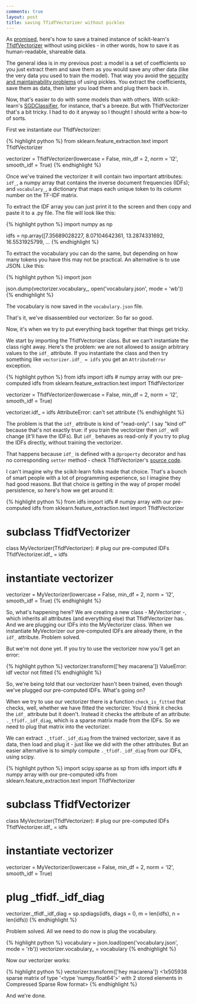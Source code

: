 ```yaml
---
comments: true
layout: post
title: saving TfidfVectorizer without pickles
---
```


As [promised](/2015/12/07/model-persistence-without-pickles), here's how to save a trained instance of scikit-learn's [TfidfVectorizer](http://scikit-learn.org/stable/modules/generated/sklearn.feature_extraction.text.TfidfVectorizer.html) without using pickles - in other words, how to save it as human-readable, shareable data.

The general idea is in my previous post: a model is a set of coefficients so you just extract them and save them as you would save any other data (like the very data you used to train the model). That way you avoid the [security and maintainability problems](http://scikit-learn.org/stable/modules/model_persistence.html) of using pickles. You extract the coefficients, save them as data, then later you load them and plug them back in.

Now, that's easier to do with some models than with others. With scikit-learn's [SGDClassifier](http://scikit-learn.org/stable/modules/generated/sklearn.linear_model.SGDClassifier.html), for instance, that's a breeze. But with TfidfVectorizer that's a bit tricky. I had to do it anyway so I thought I should write a how-to of sorts.

First we instantiate our TfidfVectorizer:

{% highlight python %}
from sklearn.feature_extraction.text import TfidfVectorizer

vectorizer = TfidfVectorizer(lowercase = False,
                             min_df = 2,
                             norm = 'l2',
                             smooth_idf = True)
{% endhighlight %}

Once we've trained the vectorizer it will contain two important attributes: `idf_`, a numpy array that contains the inverse document frequencies (IDFs); and `vocabulary_`, a dictionary that maps each unique token to its column number on the TF-IDF matrix.

To extract the IDF array you can just print it to the screen and then copy and paste it to a .py file. The file will look like this:

{% highlight python %}
import numpy as np

idfs = np.array([7.35689028227,
                 8.07104642361,
                 13.2874331692,
                 16.5531925799,
                 ...
{% endhighlight %}

To extract the vocabulary you can do the same, but depending on how many tokens you have this may not be practical. An alternative is to use JSON. Like this:

{% highlight python %}
import json

json.dump(vectorizer.vocabulary_, open('vocabulary.json', mode = 'wb'))
{% endhighlight %}

The vocabulary is now saved in the `vocabulary.json` file.

That's it, we've disassembled our vectorizer. So far so good.

Now, it's when we try to put everything back together that things get tricky.

We start by importing the TfidfVectorizer class. But we can't instantiate the class right away. Here's the problem: we are not allowed to assign arbitrary values to the `idf_` attribute. If you instantiate the class and then try something like `vectorizer.idf_ = idfs` you get an `AttributeError` exception.

{% highlight python %}
from idfs import idfs # numpy array with our pre-computed idfs
from sklearn.feature_extraction.text import TfidfVectorizer

vectorizer = TfidfVectorizer(lowercase = False,
                             min_df = 2,
                             norm = 'l2',
                             smooth_idf = True)

vectorizer.idf_ = idfs
AttributeError: can't set attribute
{% endhighlight %}

The problem is that the `idf_` attribute is kind of "read-only". I say "kind of" because that's not exactly true: if you train the vectorizer then `idf_` will change (it'll have the IDFs). But `idf_` behaves as read-only if you try to plug the IDFs directly, without training the vectorizer. 

That happens because `idf_` is defined with a `@property` decorator and has no corresponding `setter` method - check TfidfVectorizer's [source code](https://github.com/scikit-learn/scikit-learn/blob/c957249/sklearn/feature_extraction/text.py#L1269).

I can't imagine why the scikit-learn folks made that choice. That's a bunch of smart people with a lot of programming experience, so I imagine they had good reasons. But that choice is getting in the way of proper model persistence, so here's how we get around it:

{% highlight python %}
from idfs import idfs # numpy array with our pre-computed idfs
from sklearn.feature_extraction.text import TfidfVectorizer

# subclass TfidfVectorizer
class MyVectorizer(TfidfVectorizer):
    # plug our pre-computed IDFs
    TfidfVectorizer.idf_ = idfs

# instantiate vectorizer
vectorizer = MyVectorizer(lowercase = False,
                          min_df = 2,
                          norm = 'l2',
                          smooth_idf = True)
{% endhighlight %}

So, what's happening here? We are creating a new class - MyVectorizer -, which inherits all attributes (and everything else) that TfidfVectorizer has. And we are plugging our IDFs into the MyVectorizer class. When we instantiate MyVectorizer our pre-computed IDFs are already there, in the `idf_` attribute. Problem solved.

But we're not done yet. If you try to use the vectorizer now you'll get an error:

{% highlight python %}
vectorizer.transform(['hey macarena'])
ValueError: idf vector not fitted
{% endhighlight %}

So, we're being told that our vectorizer hasn't been trained, even though we've plugged our pre-computed IDFs. What's going on?

When we try to use our vectorizer there is a function `check_is_fitted` that checks, well, whether we have fitted the vectorizer. You'd think it checks the `idf_` attribute but it doen't. Instead it checks the attribute of an attribute: `._tfidf._idf_diag`, which is a sparse matrix made from the IDFs. So we need to plug that matrix into the vectorizer.

We can extract `._tfidf._idf_diag` from the trained vectorizer, save it as data, then load and plug it - just like we did with the other attributes. But an easier alternative is to simply compute `._tfidf._idf_diag` from our IDFs, using scipy.

{% highlight python %}
import scipy.sparse as sp
from idfs import idfs # numpy array with our pre-computed idfs
from sklearn.feature_extraction.text import TfidfVectorizer

# subclass TfidfVectorizer
class MyVectorizer(TfidfVectorizer):
    # plug our pre-computed IDFs
    TfidfVectorizer.idf_ = idfs

# instantiate vectorizer
vectorizer = MyVectorizer(lowercase = False,
                          min_df = 2,
                          norm = 'l2',
                          smooth_idf = True)

# plug _tfidf._idf_diag
vectorizer._tfidf._idf_diag = sp.spdiags(idfs,
                                         diags = 0,
                                         m = len(idfs),
                                         n = len(idfs))
{% endhighlight %}

Problem solved. All we need to do now is plug the vocabulary.

{% highlight python %}
vocabulary = json.load(open('vocabulary.json', mode = 'rb'))
vectorizer.vocabulary_ = vocabulary
{% endhighlight %}

Now our vectorizer works:

{% highlight python %}
vectorizer.transform(['hey macarena'])
<1x505938 sparse matrix of type '<type 'numpy.float64'>'
    with 2 stored elements in Compressed Sparse Row format>
{% endhighlight %}

And we're done.

